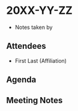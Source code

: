 # 20XX-YY-ZZ
* Notes taken by 

## Attendees
* First Last (Affiliation)

## Agenda


## Meeting Notes
